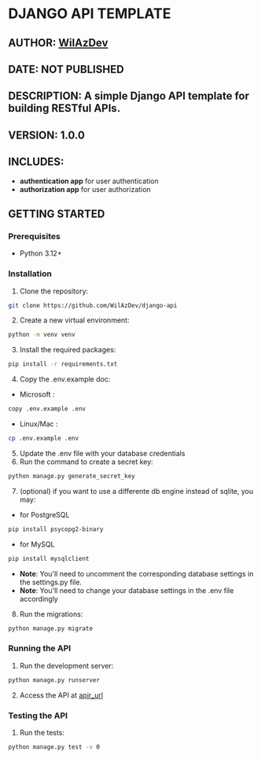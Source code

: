 # DJANGO API TEMPLATE
## AUTHOR: [WilAzDev](https://github.com/WilAzDev)
## DATE: NOT PUBLISHED
## DESCRIPTION: A simple Django API template for building RESTful APIs.
## VERSION: 1.0.0
## INCLUDES:
- **authentication app** for user authentication
- **authorization app** for user authorization

## GETTING STARTED
### Prerequisites
- Python 3.12+
### Installation
1. Clone the repository: 
```bash
git clone https://github.com/WilAzDev/django-api
```
2. Create a new virtual environment:
```bash
python -m venv venv
```
3. Install the required packages:
```bash
pip install -r requirements.txt
```
4. Copy the .env.example doc:
- Microsoft :
```bash
copy .env.example .env
```
- Linux/Mac :
```bash
cp .env.example .env
```
5. Update the .env file with your database credentials
6. Run the command to create a secret key:
```bash
python manage.py generate_secret_key
```
7. (optional) if you want to use a differente db engine instead of sqlite, you may:
- for PostgreSQL
```bash 
pip install psycopg2-binary
``` 
- for MySQL 
```bash
pip install mysqlclient
```
- **Note**: You'll need to uncomment the corresponding database settings in the settings.py file.
- **Note**: You'll need to change your database settings in the .env file accordingly
8. Run the migrations:
```bash
python manage.py migrate
```
### Running the API
1. Run the development server:
```bash
python manage.py runserver
```
2. Access the API at [apir_url](`http://localhost:8000`)
### Testing the API
1. Run the tests:
```bash
python manage.py test -v 0
```
